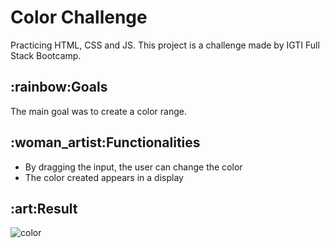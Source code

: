 <h1>Color Challenge</h1>
<p>Practicing HTML, CSS and JS. This project is a challenge made by IGTI Full Stack Bootcamp. </p>

<h2>:rainbow:Goals</h2>
<p>The main goal was to create a color range.</p>

<h2>:woman_artist:Functionalities</h2>
<ul>
  <li> By dragging the input, the user can change the color</li>
  <li> The color created appears in a display </li>
</ul>

<h2>:art:Result</h2>

![color](https://github.com/zmmarina/color-challenge/blob/master/Color-Challenge-Google-Chrome-2020-07-14-14-44-42.gif)
